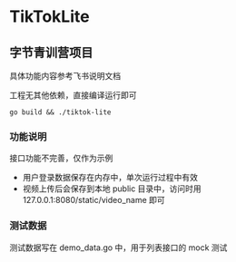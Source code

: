 # TikTokLite

## 字节青训营项目

具体功能内容参考飞书说明文档

工程无其他依赖，直接编译运行即可

```shell
go build && ./tiktok-lite
```

### 功能说明

接口功能不完善，仅作为示例

* 用户登录数据保存在内存中，单次运行过程中有效
* 视频上传后会保存到本地 public 目录中，访问时用 127.0.0.1:8080/static/video_name 即可

### 测试数据

测试数据写在 demo_data.go 中，用于列表接口的 mock 测试